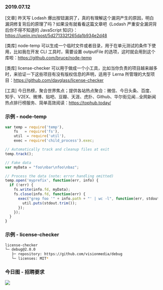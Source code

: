 ### 2019.07.12

[文章] 昨天写 Lodash 爆出按钮漏洞了，真的有理解这个漏洞产生的原因，明白漏洞修复背后的原理了吗？如果没有就看看这篇文章吧《Lodash 严重安全漏洞背后你不得不知道的 JavaScript 知识》：<https://juejin.im/post/5d271332f265da1b934e2d48>

[类库] node-temp 可以生成一个临时文件或者目录，用于在单元测试的条件下使用，比如我在开发 CLI 工具时，需要设置 outputFile 的选项，这时就会用到这个库啦：<https://github.com/bruce/node-temp>

[类库] license-checker 可以用于做成一个小工具，比如当你负责的项目越来越多时，来验证一下这些项目有没有版权信息的声明，适用于 Lerna 所管理的大型项目：<https://github.com/davglass/license-checker>

[工具] 今日热榜，聚合世界焦点；提供各站热点聚合：微信、今日头条、百度、知乎、V2EX、微博、贴吧、豆瓣、天涯、虎扑、Github、华尔街见闻...全网新闻热点排行榜服务、简单高效阅读：<https://tophub.today/>

### 示例 - node-temp
```js
var temp = require('temp'),
    fs   = require('fs'),
    util  = require('util'),
    exec = require('child_process').exec;

// Automatically track and cleanup files at exit
temp.track();

// Fake data
var myData = "foo\nbar\nfoo\nbaz";

// Process the data (note: error handling omitted)
temp.open('myprefix', function(err, info) {
  if (!err) {
    fs.write(info.fd, myData);
    fs.close(info.fd, function(err) {
      exec("grep foo '" + info.path + "' | wc -l", function(err, stdout) {
        util.puts(stdout.trim());
      });
    });
  }
}
```

### 示例 - license-checker
```bash
license-checker
└─ debug@2.0.0
   ├─ repository: https://github.com/visionmedia/debug
   └─ licenses: MIT*
```

### 今日图 - 招聘要求
![](http://qn.40zhe.com/WechatIMG36.jpeg)
